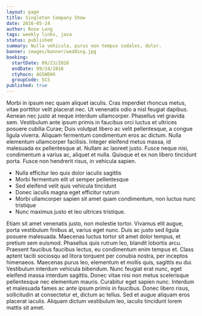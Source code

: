 ```yaml
---
layout: page
title: Singleton Company Show
date: 2016-05-24
author: Rose Long
tags: weekly links, java
status: published
summary: Nulla vehicula, purus non tempus sodales, dolor.
banner: images/banner/wedding.jpg
booking:
  startDate: 09/23/2016
  endDate: 09/24/2016
  ctyhocn: AGSWEHX
  groupCode: SCS
published: true
---
```

Morbi in ipsum nec quam aliquet iaculis. Cras imperdiet rhoncus metus, vitae porttitor velit placerat nec. Ut venenatis odio a nisl feugiat dapibus. Aenean nec justo at neque interdum ullamcorper. Phasellus vel gravida sem. Vestibulum ante ipsum primis in faucibus orci luctus et ultrices posuere cubilia Curae; Duis volutpat libero ac velit pellentesque, a congue ligula viverra. Aliquam fermentum condimentum eros ac dictum. Nulla elementum ullamcorper facilisis. Integer eleifend metus massa, id malesuada ex pellentesque at. Nullam ac laoreet justo. Fusce neque nisi, condimentum a varius ac, aliquet et nulla. Quisque et ex non libero tincidunt porta. Fusce non hendrerit risus, in vehicula sapien.

* Nulla efficitur leo quis dolor iaculis sagittis
* Morbi fermentum elit ut semper pellentesque
* Sed eleifend velit quis vehicula tincidunt
* Donec iaculis magna eget efficitur rutrum
* Morbi ullamcorper sapien sit amet quam condimentum, non luctus nunc tristique
* Nunc maximus justo et leo ultrices tristique.

Etiam sit amet venenatis justo, non molestie tortor. Vivamus elit augue, porta vestibulum finibus at, varius eget nunc. Duis ac justo sed ligula posuere malesuada. Maecenas luctus tortor sit amet dolor tempus, et pretium sem euismod. Phasellus quis rutrum leo, blandit lobortis arcu. Praesent faucibus faucibus lectus, eu condimentum enim tempus et. Class aptent taciti sociosqu ad litora torquent per conubia nostra, per inceptos himenaeos. Maecenas purus leo, elementum et mollis quis, sagittis eu dui. Vestibulum interdum vehicula bibendum. Nunc feugiat erat nunc, eget eleifend massa interdum sagittis. Donec vitae nisi non metus scelerisque pellentesque nec elementum mauris. Curabitur eget sapien nunc. Interdum et malesuada fames ac ante ipsum primis in faucibus. Donec libero risus, sollicitudin at consectetur et, dictum ac tellus. Sed et augue aliquam eros placerat iaculis. Aliquam dictum vestibulum leo, iaculis tincidunt lorem mattis sit amet.
